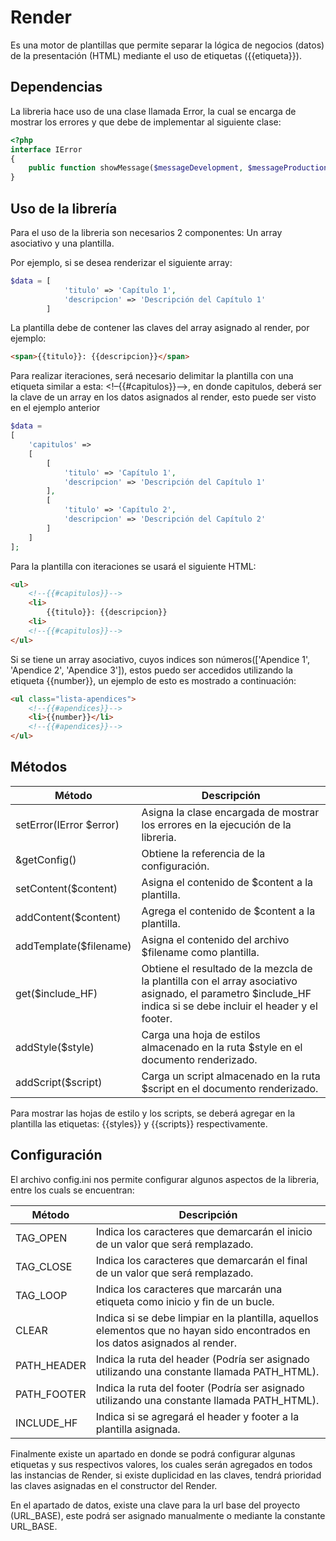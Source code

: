 # Render

Es una motor de plantillas que permite separar la lógica de negocios (datos) de la presentación (HTML) mediante el uso de etiquetas ({{etiqueta}}).

## Dependencias

La libreria hace uso de una clase llamada Error, la cual se encarga de mostrar los errores y que debe de implementar al siguiente clase:

```php
<?php
interface IError
{
	public function showMessage($messageDevelopment, $messageProduction, $code);
}
```

## Uso de la librería

Para el uso de la libreria son necesarios 2 componentes: Un array asociativo y una plantilla.

Por ejemplo, si se desea renderizar el siguiente array: 

```php
$data = [
            'titulo' => 'Capítulo 1', 
            'descripcion' => 'Descripción del Capítulo 1'
        ]
```

La plantilla debe de contener las claves del array asignado al render, por ejemplo:

```html
<span>{{titulo}}: {{descripcion}}</span>
```

Para realizar iteraciones, será necesario delimitar la plantilla con una etiqueta similar a esta: <!–{{#capitulos}}–>, en donde capitulos, deberá ser la clave de un array en los datos asignados al render, esto puede ser visto en el ejemplo anterior

```php
$data = 
[
    'capitulos' => 
    [
        [
            'titulo' => 'Capítulo 1', 
            'descripcion' => 'Descripción del Capítulo 1'
        ], 
        [
            'titulo' => 'Capítulo 2', 
            'descripcion' => 'Descripción del Capítulo 2'
        ]
    ]
];
```

Para la plantilla con iteraciones se usará el siguiente HTML:

```html
<ul>
    <!--{{#capitulos}}-->
    <li>
        {{titulo}}: {{descripcion}}
    <li>
    <!--{{#capitulos}}-->
</ul>
```

Si se tiene un array asociativo, cuyos indices son números(['Apendice 1', 'Apendice 2', 'Apendice 3']), estos puedo ser accedidos utilizando la etiqueta {{number}}, un ejemplo de esto es mostrado a continuación:

```html
<ul class="lista-apendices">
    <!--{{#apendices}}-->
    <li>{{number}}</li>
    <!--{{#apendices}}-->
</ul>
```

## Métodos

| Método | Descripción |
| ------ | ------ |
| setError(IError $error) | Asigna la clase encargada de mostrar los errores en la ejecución de la libreria. |
| &getConfig() | Obtiene la referencia de la configuración. |
| setContent($content) | Asigna el contenido de $content a la plantilla. |
| addContent($content) | Agrega el contenido de $content a la plantilla. |
| addTemplate($filename) | Asigna el contenido del archivo $filename como plantilla. |
| get($include\_HF) | Obtiene el resultado de la mezcla de la plantilla con el array asociativo asignado, el parametro $include\_HF indica si se debe incluir el header y el footer. |
| addStyle($style) | Carga una hoja de estilos almacenado en la ruta $style en el documento renderizado. |
| addScript($script) | Carga un script almacenado en la ruta $script en el documento renderizado. |

Para mostrar las hojas de estilo y los scripts, se deberá agregar en la plantilla las etiquetas: {{styles}} y {{scripts}} respectivamente.

## Configuración

El archivo config.ini nos permite configurar algunos aspectos de la libreria, entre los cuals se encuentran:

| Método | Descripción |
| ------ | ------ |
| TAG\_OPEN | Indica los caracteres que demarcarán el inicio de un valor que será remplazado. |
| TAG\_CLOSE | Indica los caracteres que demarcarán el final de un valor que será remplazado. |
| TAG\_LOOP | Indica los caracteres que marcarán una etiqueta como inicio y fin de un bucle. |
| CLEAR | Indica si se debe limpiar en la plantilla, aquellos elementos que no hayan sido encontrados en los datos asignados al render. |
| PATH\_HEADER | Indica la ruta del header (Podría ser asignado utilizando una constante llamada PATH\_HTML). |
| PATH\_FOOTER | Indica la ruta del footer (Podría ser asignado utilizando una constante llamada PATH\_HTML). |
| INCLUDE\_HF | Indica si se agregará el header y footer a la plantilla asignada. |

Finalmente existe un apartado en donde se podrá configurar algunas etiquetas y sus respectivos valores, los cuales serán agregados en todos las instancias de Render, si existe duplicidad en las claves, tendrá prioridad las claves asignadas en el constructor del Render.

En el apartado de datos, existe una clave para la url base del proyecto (URL_BASE), este podrá ser asignado manualmente o mediante la constante URL\_BASE.